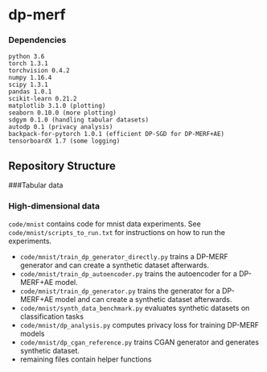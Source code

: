 # dp-merf


### Dependencies
    python 3.6
    torch 1.3.1              
    torchvision 0.4.2
    numpy 1.16.4
    scipy 1.3.1
    pandas 1.0.1
    scikit-learn 0.21.2
    matplotlib 3.1.0 (plotting)
    seaborn 0.10.0 (more plotting)
    sdgym 0.1.0 (handling tabular datasets)
    autodp 0.1 (privacy analysis)
    backpack-for-pytorch 1.0.1 (efficient DP-SGD for DP-MERF+AE)
    tensorboardX 1.7 (some logging)


## Repository Structure

###Tabular data


### High-dimensional data
`code/mnist` contains code for mnist data experiments. See `code/mnist/scripts_to_run.txt` for instructions on how to run the experiments.
- `code/mnist/train_dp_generator_directly.py` trains a DP-MERF generator and can create a synthetic dataset afterwards.
- `code/mnist/train_dp_autoencoder.py` trains the autoencoder for a DP-MERF+AE model.
- `code/mnist/train_dp_generator.py` trains the generator for a DP-MERF+AE model and can create a synthetic dataset afterwards.
- `code/mnist/synth_data_benchmark.py` evaluates synthetic datasets on classification tasks
- `code/mnist/dp_analysis.py` computes privacy loss for training DP-MERF models
- `code/mnist/dp_cgan_reference.py` trains CGAN generator and generates synthetic dataset.
- remaining files contain helper functions